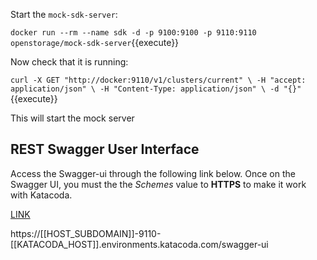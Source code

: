 Start the `mock-sdk-server`:

`docker run --rm --name sdk -d -p 9100:9100 -p 9110:9110 openstorage/mock-sdk-server`{{execute}}

Now check that it is running:

`curl -X GET "http://docker:9110/v1/clusters/current" \
  -H "accept: application/json" \
  -H "Content-Type: application/json" \
  -d "{}"
`{{execute}}

This will start the mock server


## REST Swagger User Interface
Access the Swagger-ui through the following link below. Once on the Swagger UI,
you must the the _Schemes_ value to **HTTPS** to make it work with Katacoda.

[LINK](https://[[HOST_SUBDOMAIN]]-9110-[[KATACODA_HOST]].environments.katacoda.com/swagger-ui)

https://[[HOST_SUBDOMAIN]]-9110-[[KATACODA_HOST]].environments.katacoda.com/swagger-ui

